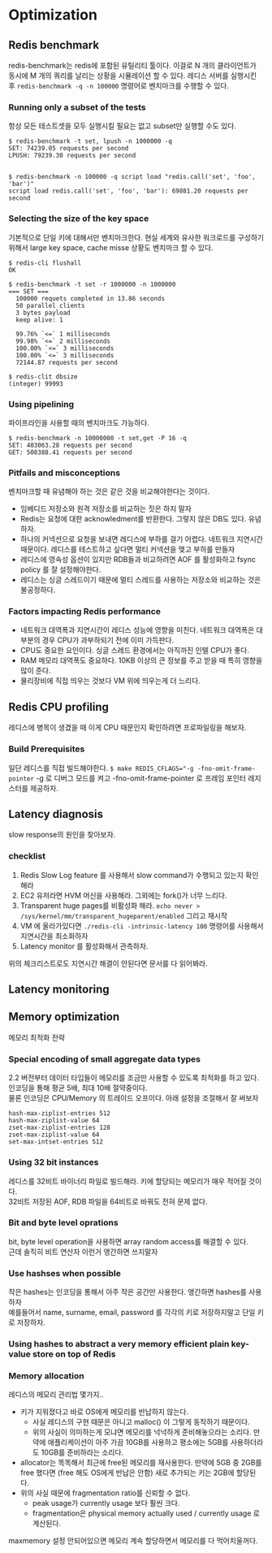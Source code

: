 # Optimization
## Redis benchmark
redis-benchmark는 redis에 포함된 유틸리티 툴이다. 이걸로 N 개의 클라이언트가 동시에 M 개의 쿼리를 날리는 상황을 시뮬레이션 할 수 있다.
레디스 서버를 실행시킨 후 `redis-benchmark -q -n 100000` 명령어로 벤치마크를 수행할 수 있다.  

### Running only a subset of the tests
항상 모든 테스트셋을 모두 실행시킬 필요는 없고 subset만 실행할 수도 있다.
```shell
$ redis-benchmark -t set, lpush -n 1000000 -q
SET: 74239.05 requests per second
LPUSH: 79239.30 requests per second


$ redis-benchmark -n 100000 -q script load "redis.call('set', 'foo', 'bar')"
script load redis.call('set', 'foo', 'bar'): 69881.20 requests per second
```

### Selecting the size of the key space
기본적으로 단일 키에 대해서만 벤치마크한다. 현실 세계와 유사한 워크로드를 구성하기 위해서 large key space, cache misse 상황도 벤치마크 할 수 있다.

```shell
$ redis-cli flushall
OK

$ redis-benchmark -t set -r 1000000 -n 1000000
=== SET ===
  100000 requets completed in 13.86 seconds
  50 parallel clients
  3 bytes payload
  keep alive: 1
  
  99.76% `<=` 1 milliseconds
  99.98% `<=` 2 milliseconds
  100.00% `<=` 3 milliseconds
  100.00% `<=` 3 milliseconds
  72144.87 requests per second
  
$ redis-clit dbsize
(integer) 99993
```

### Using pipelining
파이프라인을 사용할 때의 벤치마크도 가능하다.
```shell
$ redis-benchmark -n 10000000 -t set,get -P 16 -q
SET: 403063.28 requests per second
GET: 508388.41 requests per second
```


### Pitfails and misconceptions
벤치마크할 때 유념해야 하는 것은 같은 것을 비교해야한다는 것이다.
* 임베디드 저장소와 원격 저장소를 비교하는 짓은 하지 말자
* Redis는 요청에 대한 acknowledment를 반환한다. 그렇지 않은 DB도 있다. 유념하자.
* 하나의 커넥션으로 요청을 보내면 레디스에 부하를 걸기 어렵다. 네트워크 지연시간 때문이다. 레디스를 테스트하고 싶다면 멀티 커넥션을 맺고 부하를 만들자
* 레디스에 영속성 옵션이 있지만 RDB들과 비교하려면 AOF 를 활성화하고 fsync policy 를 잘 설정해야한다.
* 레디스는 싱글 스레드이기 때문에 멀티 스레드를 사용하는 저장소와 비교하는 것은 불공정하다.

### Factors impacting Redis performance
* 네트워크 대역폭과 지연시간이 레디스 성능에 영향을 미친다. 네트워크 대역폭은 대부분의 경우 CPU가 과부하되기 전에 이미 가득판다.
* CPU도 중요한 요인이다. 싱글 스레드 환경에서는 아직까진 인텔 CPU가 좋다.
* RAM 메모리 대역폭도 중요하다. 10KB 이상의 큰 정보를 주고 받을 때 특히 영향을 많이 준다.
* 물리장비에 직접 띄우는 것보다 VM 위에 띄우는게 더 느리다.


## Redis CPU profiling
레디스에 병목이 생겼을 때 이게 CPU 때문인지 확인하려면 프로파일링을 해보자.

### Build Prerequisites
일단 레디스를 직접 빌드해야한다.
`$ make REDIS_CFLAGS="-g -fno-omit-frame-pointer`
-g 로 디버그 모드를 켜고 -fno-omit-frame-pointer 로 프레임 포인터 레지스터를 제공하자.

## Latency diagnosis
slow response의 원인을 찾아보자.

### checklist
1. Redis Slow Log feature 를 사용해서 slow command가 수행되고 있는지 확인해라
2. EC2 유저라면 HVM 머신을 사용해라. 그외에는 fork()가 너무 느리다.
3. Transparent huge pages를 비활성화 해라. `echo never > /sys/kernel/mm/transparent_hugeparent/enabled` 그리고 재시작
4. VM 에 올라가있다면 `./redis-cli -intrinsic-latency 100` 명령어를 사용해서 지연시간을 최소화하자
5. Latency monitor 를 활성화해서 관측하자.

위의 체크리스트로도 지연시간 해결이 안된다면 문서를 다 읽어봐라.

## Latency monitoring

## Memory optimization
메모리 최적화 전략
### Special encoding of small aggregate data types
2.2 버전부터 데이터 타입들이 메모리를 조금만 사용할 수 있도록 최적화를 하고 있다. 인코딩을 통해 평균 5배, 최대 10배 절약중이다.  
물론 인코딩은 CPU/Memory 의 트레이드 오프이다. 아래 설정을 조절해서 잘 써보자
```shell
hash-max-ziplist-entries 512
hash-max-ziplist-value 64
zset-max-ziplist-entries 128
zset-max-ziplist-value 64
set-max-intset-entries 512
```

### Using 32 bit instances
레디스를 32비트 바이너리 파일로 빌드해라. 키에 할당되는 메모리가 매우 적어질 것이다.  
32비트 저장된 AOF, RDB 파일을 64비트로 바꿔도 전혀 문제 없다.  

### Bit and byte level oprations
bit, byte level operation을 사용하면 array random access를 해결할 수 있다.  
근데 솔직히 비트 연산자 이런거 앵간하면 쓰지말자

### Use hashses when possible
작은 hashes는 인코딩을 통해서 아주 작은 공간만 사용한다. 앵간하면 hashes를 사용하자  
예를들어서 name, surname, email, password 를 각각의 키로 저장하지말고 단일 키로 저장하자.  

### Using hashes to abstract a very memory efficient plain key-value store on top of Redis

### Memory allocation
레디스의 메모리 관리법 몇가지..
* 키가 지워졌다고 바로 OS에게 메모리를 반납하지 않는다.
  * 사실 레디스의 구현 때문은 아니고 malloc() 이 그렇게 동작하기 때문이다.
  * 위의 사실이 의미하는게 모냐면 메모리를 넉넉하게 준비해놓으라는 소리다. 만약에 애플리케이션이 아주 가끔 10GB를 사용하고 평소에는 5GB를 사용하더라도 10GB를 준비하라는 소리다.  
* allocator는 똑똑해서 최근에 free된 메모리를 재사용한다. 만약에 5GB 중 2GB를 free 했다면 (free 해도 OS에게 반납은 안함) 새로 추가되는 키는 2GB에 할당된다.  
* 위의 사실 때문에 fragmentation ratio를 신뢰할 수 없다.
  * peak usage가 currently usage 보다 훨씬 크다.
  * fragmentation은 physical memory actually used / currently usage 로 계산된다.


maxmemory 설정 안되어있으면 메모리 계속 할당하면서 메모리를 다 먹어치울꺼다.
